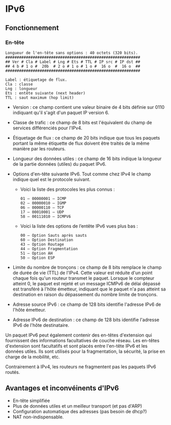 # IPv6 
## Fonctionnement
### En-tête

    Longueur de l'en-tête sans options : 40 octets (320 bits).
    ###########################################################
    ## Ver # Cla # Label # Lng # Ets # TTL # IP src # IP dst ##
    ## 4 b # 1 o #  20b  # 2 o # 1 o # 1 o #  16 o  #  16 o  ##
    ###########################################################
   
    Label : étiquetage de flux.
    Cla : classe
    Lng : longueur
    Ets : entête suivante (next header)
    TTL : saut maximum (hop limit)
       

* Version : ce champ contient une valeur binaire de 4 bits définie sur 0110 indiquant qu'il s'agit d'un paquet IP version 6.

*  Classe de trafic : ce champ de 8 bits est l'équivalent du champ de services différenciés pour l'IPv4.

* Étiquetage de flux : ce champ de 20 bits indique que tous les paquets portant la même étiquette de flux doivent être traités de la même manière par les routeurs.

* Longueur des données utiles : ce champ de 16 bits indique la longueur de la partie données (utiles) du paquet IPv6. 
    
* Options d'en-tête suivante IPv6. Tout comme chez IPv4 le champ indique quel est le protocole suivant.
 
  * Voici la liste des protocoles les plus connus :

        01 – 00000001 – ICMP
        02 – 00000010 – IGMP
        06 – 00000110 – TCP
        17 – 00010001 – UDP
        58 – 00111010 – ICMPV6

  * Voici la liste des options de l’entête IPv6 vues plus bas :

        00 – Option Sauts après sauts
        60 – Option Destination
        43 – Option Routage
        44 – Option Fragmentation
        51 – Option AH
        50 – Option ESP

* Limite du nombre de tronçons : ce champ de 8 bits remplace le champ de durée de vie (TTL) de l'IPv4. Cette valeur est réduite d'un point chaque fois qu'un routeur transmet le paquet. Lorsque le compteur atteint 0, le paquet est rejeté et un message ICMPv6 de délai dépassé est transféré à l'hôte émetteur, indiquant que le paquet n'a pas atteint sa destination en raison du dépassement du nombre limite de tronçons.

* Adresse source IPv6 : ce champ de 128 bits identifie l'adresse IPv6 de l'hôte émetteur.

* Adresse IPv6 de destination : ce champ de 128 bits identifie l'adresse IPv6 de l'hôte destinataire.

Un paquet IPv6 peut également contenir des en-têtes d'extension qui fournissent des informations facultatives de couche réseau. Les en-têtes d'extension sont facultatifs et sont placés entre l'en-tête IPv6 et les données utiles. Ils sont utilisés pour la fragmentation, la sécurité, la prise en charge de la mobilité, etc.

Contrairement à IPv4, les routeurs ne fragmentent pas les paquets IPv6 routés.

## Avantages et inconvéinents d'IPv6 

* En-tête simplifiée
* Plus de données utiles et un meilleur transport (et pas d'ARP)
* Configuration automatique des adresses (pas besoin de dhcp?)
* NAT non-indispensable.

    
